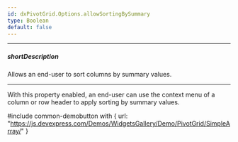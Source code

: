 ```yaml
---
id: dxPivotGrid.Options.allowSortingBySummary
type: Boolean
default: false
---
```

---
##### shortDescription
Allows an end-user to sort columns by summary values.

---
With this property enabled, an end-user can use the context menu of a column or row header to apply sorting by summary values.

#include common-demobutton with {
    url: "https://js.devexpress.com/Demos/WidgetsGallery/Demo/PivotGrid/SimpleArray/"
}